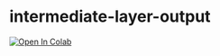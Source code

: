 # intermediate-layer-output

[![Open In Colab](https://colab.research.google.com/assets/colab-badge.svg)](https://colab.research.google.com/github/c67e708d/intermediate-layer-output/blob/main/intermediate-layer-output.ipynb)

